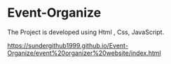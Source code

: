 # Event-Organize

The Project is developed using Html , Css, JavaScript. 

https://sundergithub1999.github.io/Event-Organize/event%20organizer%20website/index.html
